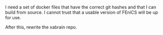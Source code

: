 I need a set of docker files that have the correct git hashes and that I can build from source.
I cannot trust that a usable version of FEniCS will be up for use.

After this, rewrite the xabrain repo.
